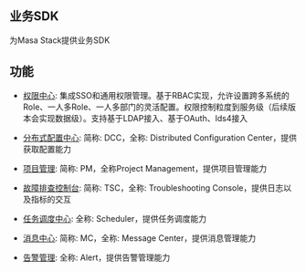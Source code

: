 ## 业务SDK

为Masa Stack提供业务SDK

## 功能

* [权限中心](/stack/auth/develop-guide/sdk): 集成SSO和通用权限管理。基于RBAC实现，允许设置跨多系统的Role、一人多Role、一人多部门的灵活配置。权限控制粒度到服务级（后续版本会实现数据级）。支持基于LDAP接入、基于OAuth、Ids4接入

* [分布式配置中心](/stack/dcc/sdk-instance): 简称: DCC，全称: Distributed Configuration Center，提供获取配置能力

* [项目管理](/stack/pm/sdk-instance): 简称: PM，全称Project Management，提供项目管理能力

* [故障排查控制台](/stack/tsc/sdk-instance): 简称: TSC，全称: Troubleshooting Console，提供日志以及指标的交互

* [任务调度中心](/stack/scheduler/sdk-instance): 全称: Scheduler，提供任务调度能力

* [消息中心](/stack/mc/sdk-instance): 简称: MC，全称: Message Center，提供消息管理能力

* [告警管理](/stack/alert/guide/introduce): 全称: Alert，提供告警管理能力